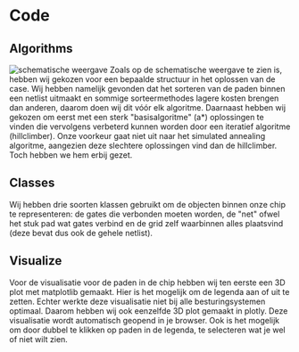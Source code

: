 # Code
## Algorithms
![schematische weergave](https://github.com/JappieeeT/Chiptuners/blob/main/doc/Schermafbeelding%202022-02-02%20om%2009.50.06.png)
Zoals op de schematische weergave te zien is, hebben wij gekozen voor een bepaalde structuur in het oplossen van de case. Wij hebben namelijk gevonden dat het sorteren van de paden binnen een netlist uitmaakt en sommige sorteermethodes lagere kosten brengen dan anderen, daarom doen wij dit vóór elk algoritme. Daarnaast hebben wij gekozen om eerst met een sterk "basisalgoritme" (a*) oplossingen te vinden die vervolgens verbeterd kunnen worden door een iteratief algoritme (hillclimber). Onze voorkeur gaat niet uit naar het simulated annealing algoritme, aangezien deze slechtere oplossingen vind dan de hillclimber. Toch hebben we hem erbij gezet.

## Classes

Wij hebben drie soorten klassen gebruikt om de objecten binnen onze chip te representeren: de gates die verbonden moeten worden, de "net" ofwel het stuk pad wat gates verbind en de grid zelf waarbinnen alles plaatsvind (deze bevat dus ook de gehele netlist). 

## Visualize

Voor de visualisatie voor de paden in de chip hebben wij ten eerste een 3D plot met matplotlib gemaakt. Hier is het mogelijk om de legenda aan of uit te zetten. Echter werkte deze visualisatie niet bij alle besturingsystemen optimaal. Daarom hebben wij ook eenzelfde 3D plot gemaakt in plotly. Deze visualisatie wordt automatisch geopend in je browser. Ook is het mogelijk om door dubbel te klikken op paden in de legenda, te selecteren wat je wel of niet wilt zien.